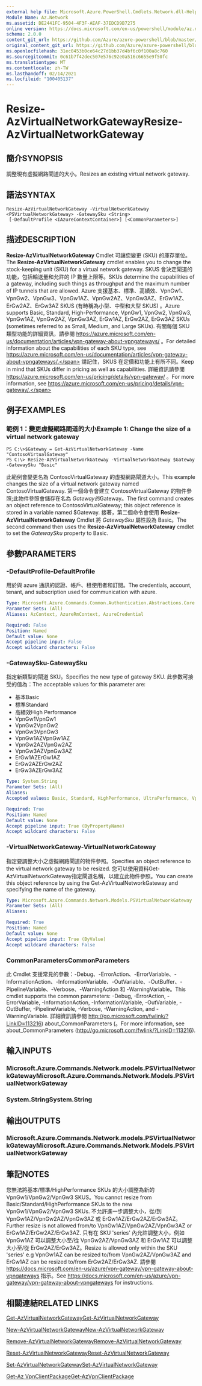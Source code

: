 ```yaml
---
external help file: Microsoft.Azure.PowerShell.Cmdlets.Network.dll-Help.xml
Module Name: Az.Network
ms.assetid: DE2441FC-9504-4F3F-AEAF-37EDCD9B7275
online version: https://docs.microsoft.com/en-us/powershell/module/az.network/resize-azvirtualnetworkgateway
schema: 2.0.0
content_git_url: https://github.com/Azure/azure-powershell/blob/master/src/Network/Network/help/Resize-AzVirtualNetworkGateway.md
original_content_git_url: https://github.com/Azure/azure-powershell/blob/master/src/Network/Network/help/Resize-AzVirtualNetworkGateway.md
ms.openlocfilehash: 31ec0453b0ce64c27d1bb37d4bf6c0f100a8c760
ms.sourcegitcommit: 0c61b7f42dec507e576c92e0a516c6655e9f50fc
ms.translationtype: MT
ms.contentlocale: zh-TW
ms.lasthandoff: 02/14/2021
ms.locfileid: "100405137"
---
```

# <span data-ttu-id="ff37e-101">Resize-AzVirtualNetworkGateway</span><span class="sxs-lookup"><span data-stu-id="ff37e-101">Resize-AzVirtualNetworkGateway</span></span>

## <span data-ttu-id="ff37e-102">簡介</span><span class="sxs-lookup"><span data-stu-id="ff37e-102">SYNOPSIS</span></span>
<span data-ttu-id="ff37e-103">調整現有虛擬網路閘道的大小。</span><span class="sxs-lookup"><span data-stu-id="ff37e-103">Resizes an existing virtual network gateway.</span></span>

## <span data-ttu-id="ff37e-104">語法</span><span class="sxs-lookup"><span data-stu-id="ff37e-104">SYNTAX</span></span>

```
Resize-AzVirtualNetworkGateway -VirtualNetworkGateway <PSVirtualNetworkGateway> -GatewaySku <String>
 [-DefaultProfile <IAzureContextContainer>] [<CommonParameters>]
```

## <span data-ttu-id="ff37e-105">描述</span><span class="sxs-lookup"><span data-stu-id="ff37e-105">DESCRIPTION</span></span>
<span data-ttu-id="ff37e-106">**Resize-AzVirtualNetworkGateway** Cmdlet 可讓您變更 (SKU) 的庫存單位。</span><span class="sxs-lookup"><span data-stu-id="ff37e-106">The **Resize-AzVirtualNetworkGateway** cmdlet enables you to change the stock-keeping unit (SKU) for a virtual network gateway.</span></span>
<span data-ttu-id="ff37e-107">SKUS 會決定閘道的功能，包括輸送量和允許的 IP 數量上限等。</span><span class="sxs-lookup"><span data-stu-id="ff37e-107">SKUs determine the capabilities of a gateway, including such things as throughput and the maximum number of IP tunnels that are allowed.</span></span>
<span data-ttu-id="ff37e-108">Azure 支援基本、標準、高績效、VpnGw1、VpnGw2、VpnGw3、VpnGw1AZ、VpnGw2AZ、VpnGw3AZ、ErGw1AZ、ErGw2AZ、ErGw3AZ SKUS (有時稱為小型、中型和大型 SKUS) 。</span><span class="sxs-lookup"><span data-stu-id="ff37e-108">Azure supports Basic, Standard, High-Performance, VpnGw1, VpnGw2, VpnGw3, VpnGw1AZ, VpnGw2AZ, VpnGw3AZ, ErGw1AZ, ErGw2AZ, ErGw3AZ SKUs (sometimes referred to as Small, Medium, and Large SKUs).</span></span>
<span data-ttu-id="ff37e-109">有關每個 SKU 類型功能的詳細資訊，請參閱 https://azure.microsoft.com/en-us/documentation/articles/vpn-gateway-about-vpngateways/ 。</span><span class="sxs-lookup"><span data-stu-id="ff37e-109">For detailed information about the capabilities of each SKU type, see https://azure.microsoft.com/en-us/documentation/articles/vpn-gateway-about-vpngateways/.</span></span>
<span data-ttu-id="ff37e-110">請記住，SKUS 在定價和功能上有所不同。</span><span class="sxs-lookup"><span data-stu-id="ff37e-110">Keep in mind that SKUs differ in pricing as well as capabilities.</span></span>
<span data-ttu-id="ff37e-111">詳細資訊請參閱 https://azure.microsoft.com/en-us/pricing/details/vpn-gateway/ 。</span><span class="sxs-lookup"><span data-stu-id="ff37e-111">For more information, see https://azure.microsoft.com/en-us/pricing/details/vpn-gateway/.</span></span>

## <span data-ttu-id="ff37e-112">例子</span><span class="sxs-lookup"><span data-stu-id="ff37e-112">EXAMPLES</span></span>

### <span data-ttu-id="ff37e-113">範例 1：變更虛擬網路閘道的大小</span><span class="sxs-lookup"><span data-stu-id="ff37e-113">Example 1: Change the size of a virtual network gateway</span></span>
```
PS C:\>$Gateway = Get-AzVirtualNetworkGateway -Name "ContosoVirtualGateway"
PS C:\> Resize-AzVirtualNetworkGateway -VirtualNetworkGateway $Gateway -GatewaySku "Basic"
```

<span data-ttu-id="ff37e-114">此範例會變更名為 ContosoVirtualGateway 的虛擬網路閘道大小。</span><span class="sxs-lookup"><span data-stu-id="ff37e-114">This example changes the size of a virtual network gateway named ContosoVirtualGateway.</span></span>
<span data-ttu-id="ff37e-115">第一個命令會建立 ContosoVirtualGateway 的物件參照;此物件參照會儲存在名為 $Gateway 的$Gateway。</span><span class="sxs-lookup"><span data-stu-id="ff37e-115">The first command creates an object reference to ContosoVirtualGateway; this object reference is stored in a variable named $Gateway.</span></span>
<span data-ttu-id="ff37e-116">接著，第二個命令會使用 **Resize-AzVirtualNetworkGateway** Cmdlet 將 *GatewaySku* 屬性設為 Basic。</span><span class="sxs-lookup"><span data-stu-id="ff37e-116">The second command then uses the **Resize-AzVirtualNetworkGateway** cmdlet to set the *GatewaySku* property to Basic.</span></span>

## <span data-ttu-id="ff37e-117">參數</span><span class="sxs-lookup"><span data-stu-id="ff37e-117">PARAMETERS</span></span>

### <span data-ttu-id="ff37e-118">-DefaultProfile</span><span class="sxs-lookup"><span data-stu-id="ff37e-118">-DefaultProfile</span></span>
<span data-ttu-id="ff37e-119">用於與 azure 通訊的認證、帳戶、租使用者和訂閱。</span><span class="sxs-lookup"><span data-stu-id="ff37e-119">The credentials, account, tenant, and subscription used for communication with azure.</span></span>

```yaml
Type: Microsoft.Azure.Commands.Common.Authentication.Abstractions.Core.IAzureContextContainer
Parameter Sets: (All)
Aliases: AzContext, AzureRmContext, AzureCredential

Required: False
Position: Named
Default value: None
Accept pipeline input: False
Accept wildcard characters: False
```

### <span data-ttu-id="ff37e-120">-GatewaySku</span><span class="sxs-lookup"><span data-stu-id="ff37e-120">-GatewaySku</span></span>
<span data-ttu-id="ff37e-121">指定新類型的閘道 SKU。</span><span class="sxs-lookup"><span data-stu-id="ff37e-121">Specifies the new type of gateway SKU.</span></span>
<span data-ttu-id="ff37e-122">此參數可接受的值為：</span><span class="sxs-lookup"><span data-stu-id="ff37e-122">The acceptable values for this parameter are:</span></span>
- <span data-ttu-id="ff37e-123">基本</span><span class="sxs-lookup"><span data-stu-id="ff37e-123">Basic</span></span>
- <span data-ttu-id="ff37e-124">標準</span><span class="sxs-lookup"><span data-stu-id="ff37e-124">Standard</span></span>
- <span data-ttu-id="ff37e-125">高績效</span><span class="sxs-lookup"><span data-stu-id="ff37e-125">High Performance</span></span>
- <span data-ttu-id="ff37e-126">VpnGw1</span><span class="sxs-lookup"><span data-stu-id="ff37e-126">VpnGw1</span></span>
- <span data-ttu-id="ff37e-127">VpnGw2</span><span class="sxs-lookup"><span data-stu-id="ff37e-127">VpnGw2</span></span>
- <span data-ttu-id="ff37e-128">VpnGw3</span><span class="sxs-lookup"><span data-stu-id="ff37e-128">VpnGw3</span></span>
- <span data-ttu-id="ff37e-129">VpnGw1AZ</span><span class="sxs-lookup"><span data-stu-id="ff37e-129">VpnGw1AZ</span></span> 
- <span data-ttu-id="ff37e-130">VpnGw2AZ</span><span class="sxs-lookup"><span data-stu-id="ff37e-130">VpnGw2AZ</span></span> 
- <span data-ttu-id="ff37e-131">VpnGw3AZ</span><span class="sxs-lookup"><span data-stu-id="ff37e-131">VpnGw3AZ</span></span> 
- <span data-ttu-id="ff37e-132">ErGw1AZ</span><span class="sxs-lookup"><span data-stu-id="ff37e-132">ErGw1AZ</span></span> 
- <span data-ttu-id="ff37e-133">ErGw2AZ</span><span class="sxs-lookup"><span data-stu-id="ff37e-133">ErGw2AZ</span></span> 
- <span data-ttu-id="ff37e-134">ErGw3AZ</span><span class="sxs-lookup"><span data-stu-id="ff37e-134">ErGw3AZ</span></span> 

```yaml
Type: System.String
Parameter Sets: (All)
Aliases:
Accepted values: Basic, Standard, HighPerformance, UltraPerformance, VpnGw1, VpnGw2, VpnGw3, VpnGw1AZ, VpnGw2AZ, VpnGw3AZ, ErGw1AZ, ErGw2AZ, ErGw3AZ

Required: True
Position: Named
Default value: None
Accept pipeline input: True (ByPropertyName)
Accept wildcard characters: False
```

### <span data-ttu-id="ff37e-135">-VirtualNetworkGateway</span><span class="sxs-lookup"><span data-stu-id="ff37e-135">-VirtualNetworkGateway</span></span>
<span data-ttu-id="ff37e-136">指定要調整大小之虛擬網路閘道的物件參照。</span><span class="sxs-lookup"><span data-stu-id="ff37e-136">Specifies an object reference to the virtual network gateway to be resized.</span></span>
<span data-ttu-id="ff37e-137">您可以使用資料Get-AzVirtualNetworkGateway指定閘道名稱，以建立此物件參照。</span><span class="sxs-lookup"><span data-stu-id="ff37e-137">You can create this object reference by using the Get-AzVirtualNetworkGateway and specifying the name of the gateway.</span></span>

```yaml
Type: Microsoft.Azure.Commands.Network.Models.PSVirtualNetworkGateway
Parameter Sets: (All)
Aliases:

Required: True
Position: Named
Default value: None
Accept pipeline input: True (ByValue)
Accept wildcard characters: False
```

### <span data-ttu-id="ff37e-138">CommonParameters</span><span class="sxs-lookup"><span data-stu-id="ff37e-138">CommonParameters</span></span>
<span data-ttu-id="ff37e-139">此 Cmdlet 支援常見的參數：-Debug、-ErrorAction、-ErrorVariable、-InformationAction、-InformationVariable、-OutVariable、-OutBuffer、-PipelineVariable、-Verbose、-WarningAction 和 -WarningVariable。</span><span class="sxs-lookup"><span data-stu-id="ff37e-139">This cmdlet supports the common parameters: -Debug, -ErrorAction, -ErrorVariable, -InformationAction, -InformationVariable, -OutVariable, -OutBuffer, -PipelineVariable, -Verbose, -WarningAction, and -WarningVariable.</span></span> <span data-ttu-id="ff37e-140">詳細資訊請參閱 http://go.microsoft.com/fwlink/?LinkID=113216) about_CommonParameters (。</span><span class="sxs-lookup"><span data-stu-id="ff37e-140">For more information, see about_CommonParameters (http://go.microsoft.com/fwlink/?LinkID=113216).</span></span>

## <span data-ttu-id="ff37e-141">輸入</span><span class="sxs-lookup"><span data-stu-id="ff37e-141">INPUTS</span></span>

### <span data-ttu-id="ff37e-142">Microsoft.Azure.Commands.Network.models.PSVirtualNetworkGateway</span><span class="sxs-lookup"><span data-stu-id="ff37e-142">Microsoft.Azure.Commands.Network.Models.PSVirtualNetworkGateway</span></span>

### <span data-ttu-id="ff37e-143">System.String</span><span class="sxs-lookup"><span data-stu-id="ff37e-143">System.String</span></span>

## <span data-ttu-id="ff37e-144">輸出</span><span class="sxs-lookup"><span data-stu-id="ff37e-144">OUTPUTS</span></span>

### <span data-ttu-id="ff37e-145">Microsoft.Azure.Commands.Network.models.PSVirtualNetworkGateway</span><span class="sxs-lookup"><span data-stu-id="ff37e-145">Microsoft.Azure.Commands.Network.Models.PSVirtualNetworkGateway</span></span>

## <span data-ttu-id="ff37e-146">筆記</span><span class="sxs-lookup"><span data-stu-id="ff37e-146">NOTES</span></span>
<span data-ttu-id="ff37e-147">您無法將基本/標準/HighPerformance SKUs 的大小調整為新的 VpnGw1/VpnGw2/VpnGw3 SKUS。</span><span class="sxs-lookup"><span data-stu-id="ff37e-147">You cannot resize from Basic/Standard/HighPerformance SKUs to the new VpnGw1/VpnGw2/VpnGw3 SKUs.</span></span> <span data-ttu-id="ff37e-148">不允許進一步調整大小，從/到 VpnGw1AZ/VpnGw2AZ/VpnGw3AZ 或 ErGw1AZ/ErGw2AZ/ErGw3AZ。</span><span class="sxs-lookup"><span data-stu-id="ff37e-148">Further resize is not allowed from/to VpnGw1AZ/VpnGw2AZ/VpnGw3AZ or ErGw1AZ/ErGw2AZ/ErGw3AZ.</span></span> <span data-ttu-id="ff37e-149">只有在 SKU 'series' 內允許調整大小，例如 VpnGw1AZ 可以調整大小至/從 VpnGw2AZ/VpnGw3AZ 和 ErGw1AZ 可以調整大小至/從 ErGw2AZ/ErGw3AZ。</span><span class="sxs-lookup"><span data-stu-id="ff37e-149">Resize is allowed only within the SKU 'series' e.g VpnGw1AZ can be resized to/from VpnGw2AZ/VpnGw3AZ and ErGw1AZ can be resized to/from ErGw2AZ/ErGw3AZ.</span></span> <span data-ttu-id="ff37e-150">請參閱 https://docs.microsoft.com/en-us/azure/vpn-gateway/vpn-gateway-about-vpngateways 指示。</span><span class="sxs-lookup"><span data-stu-id="ff37e-150">See https://docs.microsoft.com/en-us/azure/vpn-gateway/vpn-gateway-about-vpngateways for instructions.</span></span>

## <span data-ttu-id="ff37e-151">相關連結</span><span class="sxs-lookup"><span data-stu-id="ff37e-151">RELATED LINKS</span></span>

[<span data-ttu-id="ff37e-152">Get-AzVirtualNetworkGateway</span><span class="sxs-lookup"><span data-stu-id="ff37e-152">Get-AzVirtualNetworkGateway</span></span>](./Get-AzVirtualNetworkGateway.md)

[<span data-ttu-id="ff37e-153">New-AzVirtualNetworkGateway</span><span class="sxs-lookup"><span data-stu-id="ff37e-153">New-AzVirtualNetworkGateway</span></span>](./New-AzVirtualNetworkGateway.md)

[<span data-ttu-id="ff37e-154">Remove-AzVirtualNetworkGateway</span><span class="sxs-lookup"><span data-stu-id="ff37e-154">Remove-AzVirtualNetworkGateway</span></span>](./Remove-AzVirtualNetworkGateway.md)

[<span data-ttu-id="ff37e-155">Reset-AzVirtualNetworkGateway</span><span class="sxs-lookup"><span data-stu-id="ff37e-155">Reset-AzVirtualNetworkGateway</span></span>](./Reset-AzVirtualNetworkGateway.md)

[<span data-ttu-id="ff37e-156">Set-AzVirtualNetworkGateway</span><span class="sxs-lookup"><span data-stu-id="ff37e-156">Set-AzVirtualNetworkGateway</span></span>](./Set-AzVirtualNetworkGateway.md)

[<span data-ttu-id="ff37e-157">Get-Az VpnClientPackage</span><span class="sxs-lookup"><span data-stu-id="ff37e-157">Get-AzVpnClientPackage</span></span>](./Get-AzVpnClientPackage.md)

